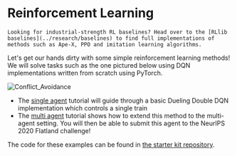 Reinforcement Learning
===

```{note}
Looking for industrial-strength RL baselines? Head over to the [RLlib baselines](../research/baselines) to find full implementations of methods such as Ape-X, PPO and imitation learning algorithms.
```

Let's get our hands dirty with some simple reinforcement learning methods! We will solve tasks such as the one pictured below using DQN implementations written from scratch using PyTorch.

![Conflict_Avoidance](https://i.imgur.com/AvBHKaD.gif)

- The [single agent](rl/single-agent) tutorial will guide through a basic Dueling Double DQN implementation which controls a single train
- The [multi agent](rl/multi-agent) tutorial shows how to extend this method to the multi-agent setting. You will then be able to submit this agent to the NeurIPS 2020 Flatland challenge!

The code for these examples can be found in [the starter kit repository](https://gitlab.aicrowd.com/flatland/neurips2020-flatland-starter-kit).